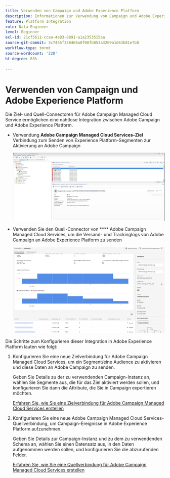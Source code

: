 ```yaml
---
title: Verwenden von Campaign und Adobe Experience Platform
description: Informationen zur Verwendung von Campaign und Adobe Experience Platform
feature: Platform Integration
role: Data Engineer
level: Beginner
exl-id: 21cf5611-ccaa-4e83-8891-a1a2353515aa
source-git-commit: 3c7455f348468a8f00fb853a3269a1d63b81e7b8
workflow-type: tm+mt
source-wordcount: '220'
ht-degree: 83%

---
```


# Verwenden von Campaign und Adobe Experience Platform

Die Ziel- und Quell-Connectoren für Adobe Campaign Managed Cloud Service ermöglichen eine nahtlose Integration zwischen Adobe Campaign und Adobe Experience Platform.

* Verwendung **Adobe Campaign Managed Cloud Services-Ziel** Verbindung zum Senden von Experience Platform-Segmenten zur Aktivierung an Adobe Campaign

   ![](assets/aep-destination.png)

* Verwenden Sie den Quell-Connector von **** Adobe Campaign Managed Cloud Services, um die Versand- und Trackinglogs von Adobe Campaign an Adobe Experience Platform zu senden

   ![](assets/aep-logs.png)

Die Schritte zum Konfigurieren dieser Integration in Adobe Experience Platform lauten wie folgt:

1. Konfigurieren Sie eine neue Zielverbindung für Adobe Campaign Managed Cloud Services, um ein Segment/eine Audience zu aktivieren und diese Daten an Adobe Campaign zu senden.

   Geben Sie Details zu der zu verwendenden Campaign-Instanz an, wählen Sie Segmente aus, die für das Ziel aktiviert werden sollen, und konfigurieren Sie dann die Attribute, die Sie in Campaign exportieren möchten.

   [Erfahren Sie, wie Sie eine Zielverbindung für Adobe Campaign Managed Cloud Services erstellen](https://www.adobe.com/go/destinations-adobe-campaign-managed-cloud-services-en)

1. Konfigurieren Sie eine neue Adobe Campaign Managed Cloud Services-Quellverbindung, um Campaign-Ereignisse in Adobe Experience Platform aufzunehmen.

   Geben Sie Details zur Campaign-Instanz und zu dem zu verwendenden Schema an, wählen Sie einen Datensatz aus, in den Daten aufgenommen werden sollen, und konfigurieren Sie die abzurufenden Felder.

   [Erfahren Sie, wie Sie eine Quellverbindung für Adobe Campaign Managed Cloud Services erstellen](https://www.adobe.com/go/sources-campaign-ui-en)
